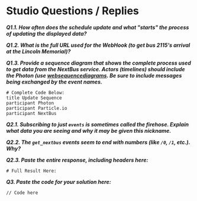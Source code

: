 # Studio Questions / Replies

***Q1.1. How often does the schedule update and what "starts" the process of updating the displayed data?***

***Q1.2. What is the full URL used for the WebHook (to get bus 2115's arrival at the Lincoln Memorial)?***

[]()

***Q1.3. Provide a sequence diagram that shows the complete process used to get data from the NextBus service.  Actors (timelines) should include the Photon (use [websequencediagrams](https://www.websequencediagrams.com/). Be sure to include messages being exchanged by the event names.***

```
# Complete Code Below:
title Update Sequence
participant Photon
participant Particle.io
participant NextBus

```

***Q2.1. Subscribing to just `events` is sometimes called the firehose.  Explain what data you are seeing and why it may be given this nickname.***

***Q2.2. The `get_nextbus` events seem to end with numbers (like `/0`, `/1`, etc.).  Why?***

***Q2.3.  Paste the entire response, including headers here:***

```
# Full Result Here:
```

***Q3. Paste the code for your solution here:***

```
// Code here

```
